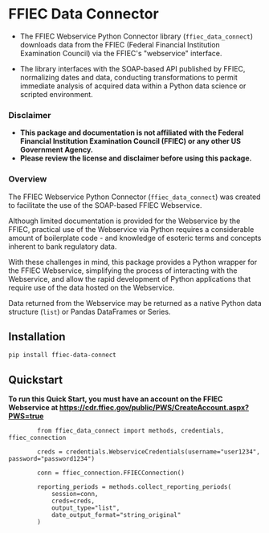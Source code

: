 # FFIEC Data Connector

- The FFIEC Webservice Python Connector library (`ffiec_data_connect`) downloads data from the FFIEC (Federal Financial Institution Examination Council) via the FFIEC's "webservice" interface. 

- The library interfaces with the SOAP-based API published by FFIEC, normalizing dates and data, conducting transformations to permit immediate analysis of acquired data within a Python data science or scripted environment.


### Disclaimer

-  __This package and documentation is not affiliated with the Federal Financial Institution Examination Council (FFIEC) or any other US Government Agency.__
-  __Please review the license and disclaimer before using this package.__

### Overview

The FFIEC Webservice Python Connector (`ffiec_data_connect`) was created to facilitate the use of the SOAP-based FFIEC Webservice.

Although limited documentation is provided for the Webservice by the FFIEC, practical use of the Webservice via Python requires a considerable amount of boilerplate code - and knowledge of esoteric terms and concepts inherent to bank regulatory data.

With these challenges in mind, this package provides a Python wrapper for the FFIEC Webservice, simplifying the process of interacting with the Webservice, and allow the rapid development of Python applications that require use of the data hosted on the Webservice.

Data returned from the Webservice may be returned as a native Python data structure (`list`) or Pandas DataFrames or Series.

## Installation

``pip install ffiec-data-connect``

## Quickstart

__To run this Quick Start, you must have an account on the FFIEC Webservice at https://cdr.ffiec.gov/public/PWS/CreateAccount.aspx?PWS=true__

```
        from ffiec_data_connect import methods, credentials, ffiec_connection
        
        creds = credentials.WebserviceCredentials(username="user1234", password="password1234")

        conn = ffiec_connection.FFIECConnection()

        reporting_periods = methods.collect_reporting_periods(
            session=conn,
            creds=creds,
            output_type="list",
            date_output_format="string_original"
        )
```
